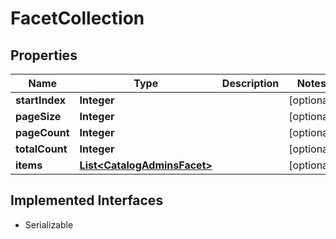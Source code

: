

# FacetCollection


## Properties

| Name | Type | Description | Notes |
|------------ | ------------- | ------------- | -------------|
|**startIndex** | **Integer** |  |  [optional] |
|**pageSize** | **Integer** |  |  [optional] |
|**pageCount** | **Integer** |  |  [optional] |
|**totalCount** | **Integer** |  |  [optional] |
|**items** | [**List&lt;CatalogAdminsFacet&gt;**](CatalogAdminsFacet.md) |  |  [optional] |


## Implemented Interfaces

* Serializable


